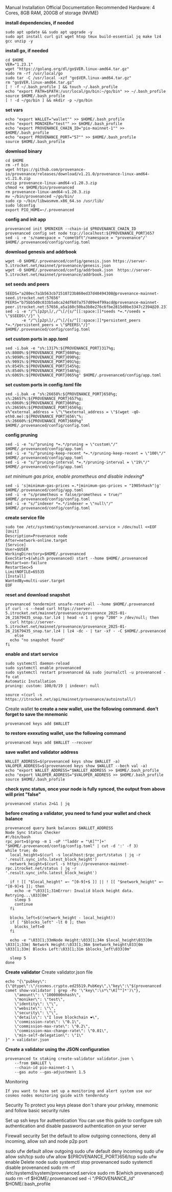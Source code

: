 Manual Installation
Official Documentation
Recommended Hardware: 4 Cores, 8GB RAM, 200GB of storage (NVME)

**install dependencies, if needed**
```
sudo apt update && sudo apt upgrade -y
sudo apt install curl git wget htop tmux build-essential jq make lz4 gcc unzip -y
```

**install go, if needed**
```
cd $HOME
VER="1.23.1"
wget "https://golang.org/dl/go$VER.linux-amd64.tar.gz"
sudo rm -rf /usr/local/go
sudo tar -C /usr/local -xzf "go$VER.linux-amd64.tar.gz"
rm "go$VER.linux-amd64.tar.gz"
[ ! -f ~/.bash_profile ] && touch ~/.bash_profile
echo "export PATH=$PATH:/usr/local/go/bin:~/go/bin" >> ~/.bash_profile
source $HOME/.bash_profile
[ ! -d ~/go/bin ] && mkdir -p ~/go/bin
```

**set vars**
```
echo "export WALLET="wallet"" >> $HOME/.bash_profile
echo "export MONIKER="test"" >> $HOME/.bash_profile
echo "export PROVENANCE_CHAIN_ID="pio-mainnet-1"" >> $HOME/.bash_profile
echo "export PROVENANCE_PORT="57"" >> $HOME/.bash_profile
source $HOME/.bash_profile
```

**download binary**
```
cd $HOME
rm -rf bin
wget https://github.com/provenance-io/provenance/releases/download/v1.21.0/provenance-linux-amd64-v1.21.0.zip
unzip provenance-linux-amd64-v1.20.3.zip
chmod +x $HOME/bin/provenanced
rm provenance-linux-amd64-v1.20.3.zip
mv ~/bin/provenanced ~/go/bin/
sudo cp ~/bin/libwasmvm.x86_64.so /usr/lib/
sudo ldconfig
export PIO_HOME=~/.provenanced
```

**config and init app**
```
provenanced init $MONIKER --chain-id $PROVENANCE_CHAIN_ID
provenanced config set node tcp://localhost:${PROVENANCE_PORT}657
sed -i -e 's/namespace = "cometbft"/namespace = "provenance"/' $HOME/.provenanced/config/config.toml
```

**download genesis and addrbook**
```
wget -O $HOME/.provenanced/config/genesis.json https://server-5.itrocket.net/mainnet/provenance/genesis.json
wget -O $HOME/.provenanced/config/addrbook.json  https://server-5.itrocket.net/mainnet/provenance/addrbook.json
```

**set seeds and peers**
```
SEEDS="a280ec7a1b563cb71510723b860ed37d40494308@provenance-mainnet-seed.itrocket.net:57656"
PEERS="b75bb5d0c033b5a8ca24df607a757d09e4f99acd@provenance-mainnet-peer.itrocket.net:57656,a5a160c50ba3b8e276c6fbe2815d0be3347c2394@20.237.232.187:26656,2d4bf27ccf0a1ee146b71f4770d7df5efdc050a1@35.196.232.201:26656,7c10fcd87e07163c928f859e87b3a2fb124998fa@65.21.167.185:27056,9fa182c140f35a36f1565a580a7567903292d8a9@65.21.91.160:27100,244cf2cb869ff1883eeff674b1209a3407444898@64.226.78.86:26260,3e9b2ae79ed091e909ec30baa51b0e0cdcf97c3e@65.108.201.240:27056,7e2c9022216834e5136daae9a1b105a031977f3c@65.109.28.177:29656,f35bcf766eb67b44b05ceb928b2a87f39c3e805a@34.230.174.108:26656,e6cc4562f2db800e0cfc2f103067a09b4dc5b7e8@104.196.172.172:26656,82aa2d9d8e88618502916f11720e4bb3763c730b@46.4.23.225:29656"
sed -i -e "/^\[p2p\]/,/^\[/{s/^[[:space:]]*seeds *=.*/seeds = \"$SEEDS\"/}" \
       -e "/^\[p2p\]/,/^\[/{s/^[[:space:]]*persistent_peers *=.*/persistent_peers = \"$PEERS\"/}" $HOME/.provenanced/config/config.toml
```

**set custom ports in app.toml**
```
sed -i.bak -e "s%:1317%:${PROVENANCE_PORT}317%g;
s%:8080%:${PROVENANCE_PORT}080%g;
s%:9090%:${PROVENANCE_PORT}090%g;
s%:9091%:${PROVENANCE_PORT}091%g;
s%:8545%:${PROVENANCE_PORT}545%g;
s%:8546%:${PROVENANCE_PORT}546%g;
s%:6065%:${PROVENANCE_PORT}065%g" $HOME/.provenanced/config/app.toml
```

**set custom ports in config.toml file**
```
sed -i.bak -e "s%:26658%:${PROVENANCE_PORT}658%g;
s%:26657%:${PROVENANCE_PORT}657%g;
s%:6060%:${PROVENANCE_PORT}060%g;
s%:26656%:${PROVENANCE_PORT}656%g;
s%^external_address = \"\"%external_address = \"$(wget -qO- eth0.me):${PROVENANCE_PORT}656\"%;
s%:26660%:${PROVENANCE_PORT}660%g" $HOME/.provenanced/config/config.toml
```

**config pruning**
```
sed -i -e "s/^pruning *=.*/pruning = \"custom\"/" $HOME/.provenanced/config/app.toml 
sed -i -e "s/^pruning-keep-recent *=.*/pruning-keep-recent = \"100\"/" $HOME/.provenanced/config/app.toml
sed -i -e "s/^pruning-interval *=.*/pruning-interval = \"19\"/" $HOME/.provenanced/config/app.toml
```

*set minimum gas price, enable prometheus and disable indexing**
```
sed -i 's|minimum-gas-prices =.*|minimum-gas-prices = "1905nhash"|g' $HOME/.provenanced/config/app.toml
sed -i -e "s/prometheus = false/prometheus = true/" $HOME/.provenanced/config/config.toml
sed -i -e "s/^indexer *=.*/indexer = \"null\"/" $HOME/.provenanced/config/config.toml
```
**create service file**
```
sudo tee /etc/systemd/system/provenanced.service > /dev/null <<EOF
[Unit]
Description=Provenance node
After=network-online.target
[Service]
User=$USER
WorkingDirectory=$HOME/.provenanced
ExecStart=$(which provenanced) start --home $HOME/.provenanced
Restart=on-failure
RestartSec=5
LimitNOFILE=65535
[Install]
WantedBy=multi-user.target
EOF
```

**reset and download snapshot**
```
provenanced tendermint unsafe-reset-all --home $HOME/.provenanced
if curl -s --head curl https://server-5.itrocket.net/mainnet/provenance/provenance_2025-01-26_21679435_snap.tar.lz4 | head -n 1 | grep "200" > /dev/null; then
  curl https://server-5.itrocket.net/mainnet/provenance/provenance_2025-01-26_21679435_snap.tar.lz4 | lz4 -dc - | tar -xf - -C $HOME/.provenanced
    else
  echo "no snapshot found"
fi
```

**enable and start service**
```
sudo systemctl daemon-reload
sudo systemctl enable provenanced
sudo systemctl restart provenanced && sudo journalctl -u provenanced -fo cat
Automatic Installation
pruning: custom: 100/0/19 | indexer: null

source <(curl -s https://itrocket.net/api/mainnet/provenance/autoinstall/)
```

Create wallet
**to create a new wallet, use the following command. don’t forget to save the mnemonic**
```
provenanced keys add $WALLET
```

**to restore exexuting wallet, use the following command**
```
provenanced keys add $WALLET --recover
```

**save wallet and validator address**
```
WALLET_ADDRESS=$(provenanced keys show $WALLET -a)
VALOPER_ADDRESS=$(provenanced keys show $WALLET --bech val -a)
echo "export WALLET_ADDRESS="$WALLET_ADDRESS >> $HOME/.bash_profile
echo "export VALOPER_ADDRESS="$VALOPER_ADDRESS >> $HOME/.bash_profile
source $HOME/.bash_profile
```

**check sync status, once your node is fully synced, the output from above will print "false"**
```
provenanced status 2>&1 | jq 
```

**before creating a validator, you need to fund your wallet and check balance**
```
provenanced query bank balances $WALLET_ADDRESS 
Node Sync Status Checker
#!/bin/bash
rpc_port=$(grep -m 1 -oP '^laddr = "\K[^"]+' "$HOME/.provenanced/config/config.toml" | cut -d ':' -f 3)
while true; do
  local_height=$(curl -s localhost:$rpc_port/status | jq -r '.result.sync_info.latest_block_height')
  network_height=$(curl -s https://provenance-mainnet-rpc.itrocket.net/status | jq -r '.result.sync_info.latest_block_height')

  if ! [[ "$local_height" =~ ^[0-9]+$ ]] || ! [[ "$network_height" =~ ^[0-9]+$ ]]; then
    echo -e "\033[1;31mError: Invalid block height data. Retrying...\033[0m"
    sleep 5
    continue
  fi

  blocks_left=$((network_height - local_height))
  if [ "$blocks_left" -lt 0 ]; then
    blocks_left=0
  fi

  echo -e "\033[1;33mNode Height:\033[1;34m $local_height\033[0m \033[1;33m| Network Height:\033[1;36m $network_height\033[0m \033[1;33m| Blocks Left:\033[1;31m $blocks_left\033[0m"

  sleep 5
done
```

**Create validator**
Create validator.json file
```
echo "{\"pubkey\":{\"@type\":\"/cosmos.crypto.ed25519.PubKey\",\"key\":\"$(provenanced comet show-validator | grep -Po '\"key\":\s*\"\K[^"]*')\"},
    \"amount\": \"1000000nhash\",
    \"moniker\": \"test\",
    \"identity\": \"\",
    \"website\": \"\",
    \"security\": \"\",
    \"details\": \"I love blockchain ❤️\",
    \"commission-rate\": \"0.1\",
    \"commission-max-rate\": \"0.2\",
    \"commission-max-change-rate\": \"0.01\",
    \"min-self-delegation\": \"1\"
}" > validator.json
```

**Create a validator using the JSON configuration**
```
provenanced tx staking create-validator validator.json \
    --from $WALLET \
    --chain-id pio-mainnet-1 \
	--gas auto --gas-adjustment 1.5
```

Monitoring
```
If you want to have set up a monitoring and alert system use our cosmos nodes monitoring guide with tenderduty
```

Security
To protect you keys please don`t share your privkey, mnemonic and follow basic security rules

Set up ssh keys for authentication
You can use this guide to configure ssh authentication and disable password authentication on your server

Firewall security
Set the default to allow outgoing connections, deny all incoming, allow ssh and node p2p port

sudo ufw default allow outgoing 
sudo ufw default deny incoming 
sudo ufw allow ssh/tcp 
sudo ufw allow ${PROVENANCE_PORT}656/tcp
sudo ufw enable
Delete node
sudo systemctl stop provenanced
sudo systemctl disable provenanced
sudo rm -rf /etc/systemd/system/provenanced.service
sudo rm $(which provenanced)
sudo rm -rf $HOME/.provenanced
sed -i "/PROVENANCE_/d" $HOME/.bash_profile
